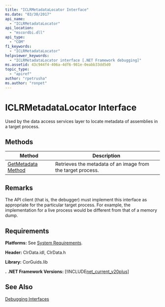 ```yaml
---
title: "ICLRMetadataLocator Interface"
ms.date: "03/30/2017"
api_name: 
  - "ICLRMetadataLocator"
api_location: 
  - "mscordbi.dll"
api_type: 
  - "COM"
f1_keywords: 
  - "ICLRMetadataLocator"
helpviewer_keywords: 
  - "ICLRMetadataLocator interface [.NET Framework debugging]"
ms.assetid: 43c944f4-406a-4df6-981e-0eabb33dd5d0
topic_type: 
  - "apiref"
author: "rpetrusha"
ms.author: "ronpet"
---
```

# ICLRMetadataLocator Interface
Used by the data access services layer to locate metadata of assemblies in a target process.  

## Methods  


|Method|Description|  
|------------|-----------------|  
|[GetMetadata Method](../../../../docs/framework/unmanaged-api/debugging/iclrmetadatalocator-getmetadata-method.md)|Retrieves the metadata of an image from the target process.|  

## Remarks  
 The API client (that is, the debugger) must implement this interface as appropriate for the particular target process. For example, the implementation for a live process would be different from that of a memory dump.  

## Requirements  
 **Platforms:** See [System Requirements](../../../../docs/framework/get-started/system-requirements.md).  

 **Header:** ClrData.idl, ClrData.h  

 **Library:** CorGuids.lib  

 **.** **.NET Framework Versions:** [!INCLUDE[net_current_v20plus](../../../../includes/net-current-v20plus-md.md)]  

## See Also  
 [Debugging Interfaces](../../../../docs/framework/unmanaged-api/debugging/debugging-interfaces.md)
